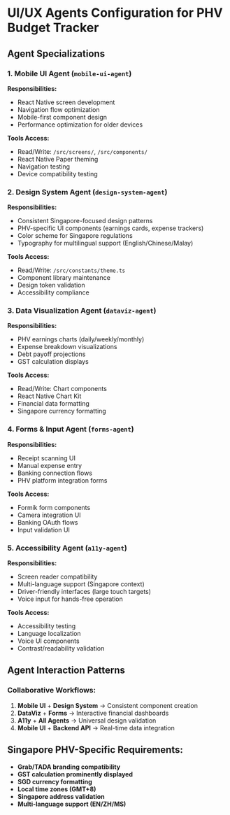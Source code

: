 # UI/UX Agents Configuration for PHV Budget Tracker

## Agent Specializations

### 1. Mobile UI Agent (`mobile-ui-agent`)
**Responsibilities:**
- React Native screen development
- Navigation flow optimization
- Mobile-first component design
- Performance optimization for older devices

**Tools Access:**
- Read/Write: `/src/screens/`, `/src/components/`
- React Native Paper theming
- Navigation testing
- Device compatibility testing

### 2. Design System Agent (`design-system-agent`)
**Responsibilities:**
- Consistent Singapore-focused design patterns
- PHV-specific UI components (earnings cards, expense trackers)
- Color scheme for Singapore regulations
- Typography for multilingual support (English/Chinese/Malay)

**Tools Access:**
- Read/Write: `/src/constants/theme.ts`
- Component library maintenance
- Design token validation
- Accessibility compliance

### 3. Data Visualization Agent (`dataviz-agent`)
**Responsibilities:**
- PHV earnings charts (daily/weekly/monthly)
- Expense breakdown visualizations
- Debt payoff projections
- GST calculation displays

**Tools Access:**
- Read/Write: Chart components
- React Native Chart Kit
- Financial data formatting
- Singapore currency formatting

### 4. Forms & Input Agent (`forms-agent`)
**Responsibilities:**
- Receipt scanning UI
- Manual expense entry
- Banking connection flows
- PHV platform integration forms

**Tools Access:**
- Formik form components
- Camera integration UI
- Banking OAuth flows
- Input validation UI

### 5. Accessibility Agent (`a11y-agent`)
**Responsibilities:**
- Screen reader compatibility
- Multi-language support (Singapore context)
- Driver-friendly interfaces (large touch targets)
- Voice input for hands-free operation

**Tools Access:**
- Accessibility testing
- Language localization
- Voice UI components
- Contrast/readability validation

## Agent Interaction Patterns

### Collaborative Workflows:
1. **Mobile UI** + **Design System** → Consistent component creation
2. **DataViz** + **Forms** → Interactive financial dashboards
3. **A11y** + **All Agents** → Universal design validation
4. **Mobile UI** + **Backend API** → Real-time data integration

## Singapore PHV-Specific Requirements:
- **Grab/TADA branding compatibility**
- **GST calculation prominently displayed**
- **SGD currency formatting**
- **Local time zones (GMT+8)**
- **Singapore address validation**
- **Multi-language support (EN/ZH/MS)**